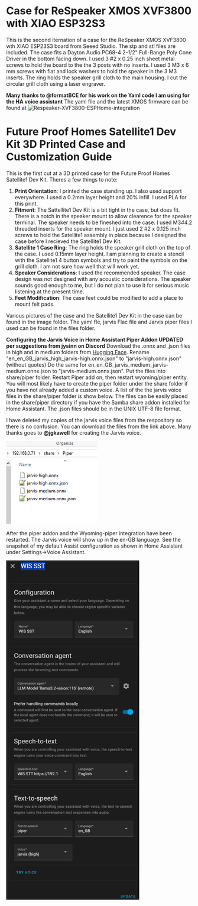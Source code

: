 # Case for ReSpeaker XMOS XVF3800 with XIAO ESP32S3
  This is the second iternation of a case for the ReSpeaker XMOS XVF3800 wth XIAO ESP23S3 board from Seeed Studio. The stp and stl files are included.
  The case fits a Dayton Audio PC68-4 2-1/2" Full-Range Poly Cone Driver in the bottom facing down.
  I used 3 #2 x 0.25 inch sheet metal screws to hold the board to the the 3 posts with no inserts.
  I used 3 M3 x 6 mm screws with flat and lock washers to hold the speaker in the 3 M3 inserts.
  The ring holds the speaker grill cloth to the main housing.  I cut the circular grill cloth using a laser engraver.
  
  **Many thanks to @formatBCE for his work on the Yaml code I am using for the HA voice assistant**
  The yaml  file and the latest XMOS firmware can be found at ![Respeaker-XVF3800-ESPHome-integration](https://github.com/formatBCE/Respeaker-XVF3800-ESPHome-integration)
  
# Future Proof Homes Satellite1 Dev Kit 3D Printed Case and Customization Guide
This is the first cut at a 3D printed case for the Future Proof Homes Satellite1 Dev Kit.  Theres a few things to note:

1. **Print Orientation**: I printed the case standing up. I also used support everywhere. I used a 0.2mm layer height and 20% infill. I used PLA for this print.
2. **Fitment**: The Sattellite1 Dev Kit is a bit tight in the case, but does fit.  There is a notch in the speaker mount to allow clearence for the speaker terminal.  The speaker needs to be fineshed into the case. I used M3*4*4.2 threaded inserts for the speaker mount. I just used 2 #2 x 0.125 inch screws to hold the Satellite1 assembly in place because I designed the case before I recieved the Satellite1 Dev Kit.  
3. **Satellite 1 Case Ring**: The ring holds the speaker grill cloth on the top of the case.  I used 0.15mm layer height. I am planning to create a stencil with the Satellite1 4 button symbols and try to paint the symbols on the grill cloth.  I am not sure how well that will work yet.
4. **Speaker Considerations**: I used the recommended speaker.  The case design was not designed with any acoustic considerations.  The speaker sounds good enough to me, but I do not plan to use it for serious music listening at the present time.
5. **Feet Modification**: The case feet could be modified to add a place to mount felt pads.

Various pictures of the case and the Satellite1 Dev Kit in the case can be found in the image folder. The yaml fle, jarvis Flac file and Jarvis piper files I used can be found in the files folder.

**Configuring the Jarvis Voice in Home Assistant Piper Addon  UPDATED per suggestions from jysinn on Discord**
  Download the .onnx and .json files in high and in medium folders from [Hugging Face](https://huggingface.co/jgkawell/jarvis/tree/main/en/en_GB/jarvis). Rename "en_en_GB_jarvis_high_jarvis-high.onnx.json" to "jarvis-high.onnx.json" (without quotes) Do the same for en_en_GB_jarvis_medium_jarvis-medium.onnx.json to "jarvis-medium.onnx.json". Put the files into share/piper folder. Restart Piper add on, then restart wyoming/piper entity.
You will most likely have to create the piper folder under the share folder if you have not already added a custom voice. A list of the the jarvis voice files in the share/piper folder is show below.  The files can be easily placed in the share/piper directory if you have the Samba share addon installed for Home Assistant.  The .json files should be in the UNIX UTF-8 file format.

I have deleted my copies of the jarvis voice files from the respository so there is no confusion.  You can download the files from the link above.  Many thanks goes to **@jgkawell** for creating the Jarvis voice.

![Jarvis voice files in folder](https://github.com/mikey60/Voice-Assistant-Customizations/blob/main/Images/Jarvis%20voice%20files%20in%20folder.png)

After the piper addon and the Wyoming-piper integration have been restarted.  The Jarvis voice will show up in the en-GB language.  See the snapshot of my default Assist configuration as shown in Home Assistant under Settings->Voice Assistant.

![My Default Voice Assist Configuration](https://github.com/mikey60/Voice-Assistant-Customizations/blob/main/Images/Default%20Voice%20Assist%20Configuration.png)
